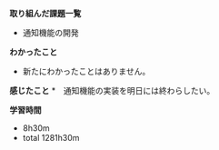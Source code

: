**取り組んだ課題一覧**
* 通知機能の開発

**わかったこと**
* 新たにわかったことはありません。

**感じたこと**
*　通知機能の実装を明日には終わらしたい。

**学習時間**
* 8h30m
 * total 1281h30m

